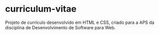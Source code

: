 # curriculum-vitae
Projeto de currículo desenvolvido em HTML e CSS, criado para a APS da disciplina de Desenvolvimento de Software para Web.

